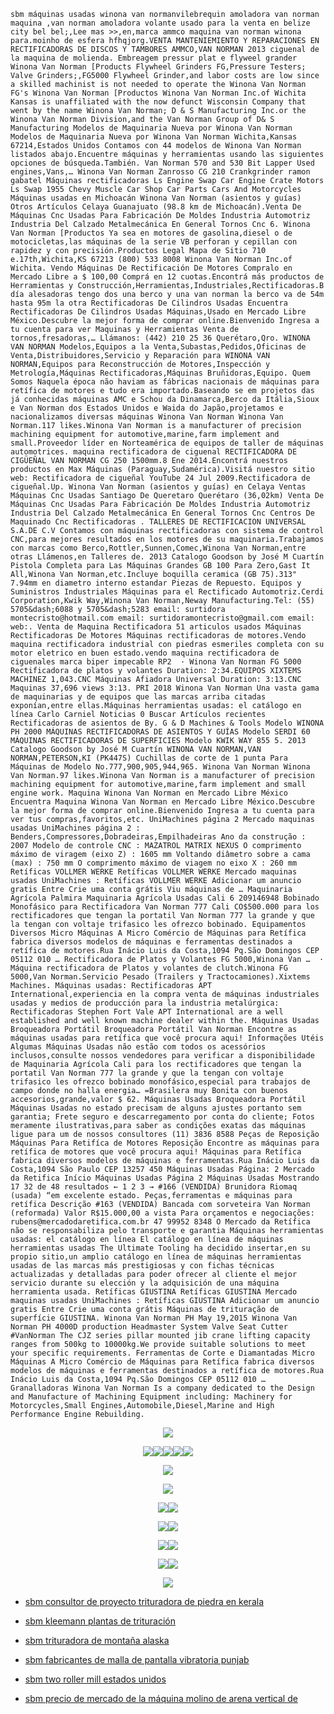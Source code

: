 
```
sbm máquinas usadas winona van normanvilebrequin amoladora van norman maquina ,van norman amoladora volante usado para la venta en belize city bel bel;,Lee mas >>,en,marca ammco maquina van norman winona para.moinho de esfera hfhqjorg.VENTA MANTENIEMIENTO Y REPARACIONES EN RECTIFICADORAS DE DISCOS Y TAMBORES AMMCO,VAN NORMAN 2013 ciguenal de la maquina de molienda. Embreagem pressur plat e flyweel grander Winona Van Norman [Products Flywheel Grinders FG,Pressure Testers; Valve Grinders;,FG5000 Flywheel Grinder,and labor costs are low since a skilled machinist is not needed to operate the Winona Van Norman FG's Winona Van Norman [Productos Winona Van Norman Inc.of Wichita Kansas is unaffiliated with the now defunct Wisconsin Company that went by the name Winona Van Norman; D & S Manufacturing Inc.or the Winona Van Norman Division,and the Van Norman Group of D& S Manufacturing Modelos de Maquinaria Nueva por Winona Van Norman Modelos de Maquinaria Nueva por Winona Van Norman Wichita,Kansas 67214,Estados Unidos Contamos con 44 modelos de Winona Van Norman listados abajo.Encuentre máquinas y herramientas usando las siguientes opciones de búsqueda.También. Van Norman 570 and 530 Bit Lapper Used engines,Vans,… Winona Van Norman Zanrosso CG 210 Crankgrinder ramon gabatel Máquinas rectificadoras Ls Engine Swap Car Engine Crate Motors Ls Swap 1955 Chevy Muscle Car Shop Car Parts Cars And Motorcycles Máquinas usadas en Michoacán Winona Van Norman (asientos y guías) Otros Artículos Celaya Guanajuato (98.8 km de Michoacán).Venta De Máquinas Cnc Usadas Para Fabricación De Moldes Industria Automotriz Industria Del Calzado Metalmecánica En General Tornos Cnc 6. Winona Van Norman [Productos Ya sea en motores de gasolina,diesel o de motocicletas,las máquinas de la serie VB perforan y cepillan con rapidez y con precisión.Productos Legal Mapa de Sitio 710 e.17th,Wichita,KS 67213 (800) 533 8008 Winona Van Norman Inc.of Wichita. Vendo Máquinas De Rectificación De Motores Compralo en Mercado Libre a $ 100,00 Comprá en 12 cuotas.Encontrá más productos de Herramientas y Construcción,Herramientas,Industriales,Rectificadoras.B día alesadoras tengo dos una berco y una van norman la berco va de 54m hasta 95m la otra Rectificadoras De Cilindros Usadas Encuentra Rectificadoras De Cilindros Usadas Máquinas,Usado en Mercado Libre México.Descubre la mejor forma de comprar online.Bienvenido Ingresa a tu cuenta para ver Maquinas y Herramientas Venta de tornos,fresadoras,… Llámanos: (442) 210 25 36 Querétaro,Qro. WINONA VAN NORMAN Modelos,Equipos a la Venta,Subastas,Pedidos,Oficinas de Venta,Distribuidores,Servicio y Reparación para WINONA VAN NORMAN,Equipos para Reconstrucción de Motores,Inspección y Metrología,Máquinas Rectificadoras,Máquinas Bruñidoras,Equipo. Quem Somos Naquela época não haviam as fábricas nacionais de máquinas para retífica de motores e tudo era importado.Baseando se em projetos das já conhecidas máquinas AMC e Schou da Dinamarca,Berco da Itália,Sioux e Van Norman dos Estados Unidos e Waida do Japão,projetamos e nacionalizamos diversas máquinas Winona Van Norman Winona Van Norman.117 likes.Winona Van Norman is a manufacturer of precision machining equipment for automotive,marine,farm implement and small.Proveedor líder en Norteamérica de equipos de taller de máquinas automotrices. maquina rectificadora de ciguenal RECTIFICADORA DE CIGÜEÑAL VAN NORMAN CG 250 1500mm.8 Ene 2014.Encontrá nuestros productos en Max Máquinas (Paraguay,Sudamérica).Visitá nuestro sitio web: Rectificadora de cigueñal YouTube 24 Jul 2009.Rectificadora de cigueñal.Up. Winona Van Norman (asientos y guías) en Celaya Ventas Máquinas Cnc Usadas Santiago De Queretaro Querétaro (36,02km) Venta De Máquinas Cnc Usadas Para Fabricación De Moldes Industria Automotriz Industria Del Calzado Metalmecánica En General Tornos Cnc Centros De Maquinado Cnc Rectificadoras . TALLERES DE RECTIFICACION UNIVERSAL S.A.DE C.V Contamos con máquinas rectificadoras con sistema de control CNC,para mejores resultados en los motores de su maquinaria.Trabajamos con marcas como Berco,Rottler,Sunnen,Comec,Winona Van Norman,entre otras Llámenos,en Talleres de. 2013 Catalogo Goodson by José M Cuartín Pistola Completa para Las Máquinas Grandes GB 100 Para Zero,Gast It All,Winona Van Norman,etc.Incluye boquilla ceramica (GB 75).313" 7.94mm en diametro interno estandar Piezas de Repuesto. Equipos y Suministros Industriales Máquinas para el Rectificado Automotriz.Cerdi Corporation,Kwik Way,Winona Van Norman,Neway Manufacturing.Tel: (55) 5705&dash;6088 y 5705&dash;5283 email: surtidora montecristo@hotmail.com email: surtidoramontecristo@gmail.com email: web:. Venta de Maquina Rectificadora 51 articulos usados Máquinas Rectificadoras De Motores Máquinas rectificadoras de motores.Vendo maquina rectificadora industrial con piedras esmeriles completa con su motor eletrico en buen estado.vendo maquina rectificadora de ciguenales marca biper impecable RP2  · Winona Van Norman FG 5000 Rectificadora de platos y volantes Duration: 2:34.EQUIPOS XIXTEMS MACHINEZ 1,043.CNC Máquinas Afiadora Universal Duration: 3:13.CNC Maquinas 37,696 views 3:13. PRI 2018 Winona Van Norman Una vasta gama de maquinarias y de equipos que las marcas arriba citadas exponían,entre ellas.Máquinas herramientas usadas: el catálogo en línea Carlo Carniel Noticias 0 Buscar Artículos recientes Rectificadoras de asientos de By. G & D Machines & Tools Modelo WINONA PH 2000 MÁQUINAS RECTIFICADORAS DE ASIENTOS Y GUÍAS Modelo SERDI 60 MÁQUINAS RECTIFICADORAS DE SUPERFICIES Modelo KWIK WAY 855 5. 2013 Catalogo Goodson by José M Cuartín WINONA VAN NORMAN,VAN NORMAN,PETERSON,KI (PK447S) Cuchillas de corte de 1 punta Para Máquinas de Modelo No.777,900,905,944,965. Winona Van Norman Winona Van Norman.97 likes.Winona Van Norman is a manufacturer of precision machining equipment for automotive,marine,farm implement and small engine work. Maquina Winona Van Norman en Mercado Libre México Encuentra Maquina Winona Van Norman en Mercado Libre México.Descubre la mejor forma de comprar online.Bienvenido Ingresa a tu cuenta para ver tus compras,favoritos,etc. UniMachines página 2 Mercado maquinas usadas UniMachines página 2 : Benders,Compressores,Dobradeiras,Empilhadeiras Ano da construção : 2007 Modelo de controle CNC : MAZATROL MATRIX NEXUS O comprimento máximo de viragem (eixo Z) : 1605 mm Voltando diâmetro sobre a cama (max) : 750 mm O comprimento máximo de viagem no eixo X : 260 mm Retíficas VOLLMER WERKE Retíficas VOLLMER WERKE Mercado maquinas usadas UniMachines : Retíficas VOLLMER WERKE Adicionar um anuncio gratis Entre Crie uma conta grátis Viu máquinas de … Maquinaria Agrícola Palmira Maquinaria Agrícola Usadas Cali 6 209146948 Bobinado Monofásico para Rectificadora Van Norman 777 Cali CO$500.000 para los rectificadores que tengan la portatil Van Norman 777 la grande y que la tengan con voltaje trifasico les ofrezco bobinado. Equipamentos Diversos Micro Máquinas A Micro Comércio de Máquinas para Retífica fabrica diversos modelos de máquinas e ferramentas destinados a retífica de motores.Rua Inácio Luis da Costa,1094 Pq.São Domingos CEP 05112 010 … Rectificadora de Platos y Volantes FG 5000,Winona Van …  · Máquina rectificadora de Platos y volantes de clutch.Winona FG 5000,Van Norman.Servicio Pesado (Trailers y Tractocamiones).Xixtems Machines. Máquinas usadas: Rectificadoras APT International,experiencia en la compra venta de máquinas industriales usadas y medios de producción para la industria metalúrgica: Rectificadoras Stephen Fort Vale APT International are a well established and well known machine dealer within the. Máquinas Usadas Broqueadora Portátil Broqueadora Portátil Van Norman Encontre as máquinas usadas para retífica que você procura aqui! Informações Utéis Algumas Máquinas Usadas não estão com todos os acessórios inclusos,consulte nossos vendedores para verificar a disponibilidade de Maquinaria Agrícola Cali para los rectificadores que tengan la portatil Van Norman 777 la grande y que la tengan con voltaje trifasico les ofrezco bobinado monofásico,especial para trabajos de campo donde no halla energia… =Brasilera muy Bonita con buenos accesorios,grande,valor $ 62. Máquinas Usadas Broqueadora Portátil Máquinas Usadas no estado precisam de alguns ajustes portanto sem garantia; Frete seguro e descarregamento por conta do cliente; Fotos meramente ilustrativas,para saber as condições exatas das máquinas ligue para um de nossos consultores (11) 3836 8588 Peças de Reposição Máquinas Para Retifíca de Motores Reposição Encontre as máquinas para retífica de motores que você procura aqui! Máquinas para Retífica fabrica diversos modelos de máquinas e ferramentas.Rua Inácio Luis da Costa,1094 São Paulo CEP 13257 450 Máquinas Usadas Página: 2 Mercado da Retifica Início Máquinas Usadas Página 2 Máquinas Usadas Mostrando 17 32 de 48 resultados ← 1 2 3 → #166 (VENDIDA) Brunidora Riomaq (usada) “em excelente estado. Peças,ferramentas e máquinas para retífica Descrição #163 (VENDIDA) Bancada com sorveteira Van Norman (reformada) Valor R$15.000,00 a vista Para orçamentos e negociações: rubens@mercadodaretifica.com.br 47 99952 8348 O Mercado da Retífica não se responsabiliza pelo transporte e garantia Máquinas herramientas usadas: el catálogo en línea El catálogo en línea de máquinas herramientas usadas The Ultimate Tooling ha decidido insertar,en su propio sitio,un amplio catálogo en línea de máquinas herramientas usadas de las marcas más prestigiosas y con fichas técnicas actualizadas y detalladas para poder ofrecer al cliente el mejor servicio durante su elección y la adquisición de una máquina herramienta usada. Retíficas GIUSTINA Retíficas GIUSTINA Mercado maquinas usadas UniMachines : Retíficas GIUSTINA Adicionar um anuncio gratis Entre Crie uma conta grátis Máquinas de trituração de superfície GIUSTINA. Winona Van Norman PH May 19,2015 Winona Van Norman PH 4000D production Headmaster System Valve Seat Cutter #VanNorman The CJZ series pillar mounted jib crane lifting capacity ranges from 500kg to 10000kg.We provide suitable solutions to meet your specific requirements. Ferramentas de Corte e Diamantadas Micro Máquinas A Micro Comércio de Máquinas para Retífica fabrica diversos modelos de máquinas e ferramentas destinados a retífica de motores.Rua Inácio Luis da Costa,1094 Pq.São Domingos CEP 05112 010 … Granalladoras Winona Van Norman Is a company dedicated to the Design and Manufacture of Machining Equipment including: Machinery for Motorcycles,Small Engines,Automobile,Diesel,Marine and High Performance Engine Rebuilding. 
```

<div align="center">

<a href="https://es-crusher.shibang-china.com/github&k=sbm+m%C3%A1quinas+usadas+winona+van+norman"><img src="https://static.shibang-china.com/es/crusher/logo.jpg"></a>

<a href="https://es-crusher.shibang-china.com/github&k=sbm+m%C3%A1quinas+usadas+winona+van+norman"><img src="https://static.shibang-china.com/es/crusher/index.jpg"></a><a href="https://es-crusher.shibang-china.com/material.htmlgithub&k=sbm+m%C3%A1quinas+usadas+winona+van+norman"><img src="https://static.shibang-china.com/es/crusher/material.jpg"></a><a href="https://es-crusher.shibang-china.com/application.htmlgithub&k=sbm+m%C3%A1quinas+usadas+winona+van+norman"><img src="https://static.shibang-china.com/es/crusher/application.jpg"></a><a href="https://es-crusher.shibang-china.com/aboutus.htmlgithub&k=sbm+m%C3%A1quinas+usadas+winona+van+norman"><img src="https://static.shibang-china.com/es/crusher/aboutus.jpg"></a><a href="https://es-crusher.shibang-china.com/contact.htmlgithub&k=sbm+m%C3%A1quinas+usadas+winona+van+norman"><img src="https://static.shibang-china.com/es/crusher/contact.jpg"></a>

<a href="https://es-crusher.shibang-china.com/github&k=sbm+m%C3%A1quinas+usadas+winona+van+norman"><img src="https://static.shibang-china.com/es/crusher/banner.jpg"></a>

<a href="https://swt.shibang-china.com/github&k=sbm+m%C3%A1quinas+usadas+winona+van+norman"><img src="https://static.shibang-china.com/es/crusher/text.jpg"></a>

<a href="https://swt.shibang-china.com/github&k=sbm+m%C3%A1quinas+usadas+winona+van+norman"><img src="https://static.shibang-china.com/es/crusher/chat.jpg"></a><a href="https://es-crusher.shibang-china.com/contact.htmlgithub&k=sbm+m%C3%A1quinas+usadas+winona+van+norman"><img src="https://static.shibang-china.com/es/crusher/message.jpg"></a>

<a href="https://es-crusher.shibang-china.com/products/pe.htmlgithub&k=sbm+m%C3%A1quinas+usadas+winona+van+norman"><img src="https://static.shibang-china.com/es/crusher/pe.jpg"></a><a href="https://es-crusher.shibang-china.com/products/pf.htmlgithub&k=sbm+m%C3%A1quinas+usadas+winona+van+norman"><img src="https://static.shibang-china.com/es/crusher/pf.jpg"></a>

<a href="https://es-crusher.shibang-china.com/products/hpt.htmlgithub&k=sbm+m%C3%A1quinas+usadas+winona+van+norman"><img src="https://static.shibang-china.com/es/crusher/hpt.jpg"></a><a href="https://es-crusher.shibang-china.com/products/vsi.htmlgithub&k=sbm+m%C3%A1quinas+usadas+winona+van+norman"><img src="https://static.shibang-china.com/es/crusher/vsi.jpg"></a>

<a href="https://es-crusher.shibang-china.com/products/klv.htmlgithub&k=sbm+m%C3%A1quinas+usadas+winona+van+norman"><img src="https://static.shibang-china.com/es/crusher/klv.jpg"></a><a href="https://es-crusher.shibang-china.com/products/portable.htmlgithub&k=sbm+m%C3%A1quinas+usadas+winona+van+norman"><img src="https://static.shibang-china.com/es/crusher/portable.jpg"></a>

<a href="https://swt.shibang-china.com/github&k=sbm+m%C3%A1quinas+usadas+winona+van+norman"><img src="https://static.shibang-china.com/es/crusher/case.jpg"></a>

</div>


* [sbm consultor de proyecto trituradora de piedra en kerala](sbm%20consultor%20de%20proyecto%20trituradora%20de%20piedra%20en%20kerala.md)

* [sbm kleemann plantas de trituración](sbm%20kleemann%20plantas%20de%20trituraci%C3%B3n.md)

* [sbm trituradora de montaña alaska](sbm%20trituradora%20de%20monta%C3%B1a%20alaska.md)

* [sbm fabricantes de malla de pantalla vibratoria punjab](sbm%20fabricantes%20de%20malla%20de%20pantalla%20vibratoria%20punjab.md)

* [sbm two roller mill estados unidos](sbm%20two%20roller%20mill%20estados%20unidos.md)

* [sbm precio de mercado de la máquina molino de arena vertical de](sbm%20precio%20de%20mercado%20de%20la%20m%C3%A1quina%20molino%20de%20arena%20vertical%20de.md)